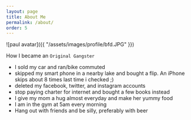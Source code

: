 ```yaml
---
layout: page
title: About Me
permalink: /about/
order: 5
---
```


![paul avatar]({{ "/assets/images/profile/bfd.JPG" }})

How I became an `Original Gangster`  

- I sold my car and ran/bike commuted
- skipped my smart phone in a nearby lake and bought a flip. An iPhone skips about 8 times last time i checked ;)
- deleted my facebook, twitter, and instagram accounts
- stop paying charter for internet and bought a few books instead
- I give my mom a hug almost everyday and make her yummy food
- I am in the gym at 5am every morning 
- Hang out with friends and be silly, preferably with beer

